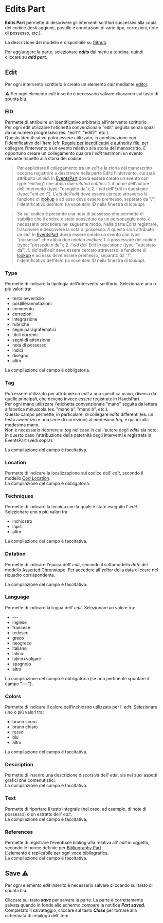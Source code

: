 # Edits Part
**Edits Part** permette di descrivere gli interventi scrittori successivi alla copia del codice (testi aggiunti, postille e annotazioni di vario tipo, correzioni, note di possesso, etc.).  

La descrizione del modello è disponibile su [Github](https://github.com/vedph/cadmus-codicology#codeditspart).

Per aggiungere la parte, selezionare **_edits_** dal menu a tendina, quindi cliccare su **_add part_**.  

## Edit
Per ogni intervento scrittorio è creato un elemento _edit_ mediante [editor](Editor_Brick.md).

⚠️ Per ogni elemento _edit_ inserito è necessario salvare cliccando sul tasto di spunta blu.

### EID
Permette di attribuire un identificativo arbitrario all'intervento scrittorio.  
Per ogni edit utilizzare l'etichetta convenzionale "edit" seguita senza spazi da un numero progressivo (es. "edit1", "edit2", etc.).   
Questo identificativo potrà essere utilizzato, in combinazione con l'identificativo dell'_item_ (cfr. [Regole per identificativi e authority file](identifiers.md), per collegare l'intervento a un evento relativo alla storia del manoscritto. È opportuno creare un collegamento qualora l'_edit_ testimoni un evento rilevante rispetto alla storia del codice.

> Per esplicitare il collegamento tra un _edit_ e la storia del manoscritto occorre registrare e descrivere nella parte Edits l'intervento, cui sarà attribuito un _eid_. In [EventsPart](Events_Part.md) dovrà essere creato un evento con type "editing" che abbia due _related entities_: 1. il nome dell'autore dell'intervento (type: "eseguito da"); 2. l'_eid_ dell'Edit in questione (type: "eid edit"). L'_eid_ dell'_edit_ deve essere cercato attraverso la funzione di [lookup](lookup.md) e ad esso deve essere premesso, separato da "/", l'identificativo dell'_item_ (la voce _item ID_ nella finestra di _lookup_).
   
> Se sul codice è presente una nota di possesso che permette di stabilire che il codice è stato posseduto da un personaggio noto, è necessario procedere nel seguente modo.
> Nella parte Edits registrare, trascrivere e descrivere la nota di possesso. A questa sarà attribuito un _eid_. In [EventsPart](Events_Part.md) dovrà essere creato un evento con type "possesso" che abbia due _related entities_: 1. il possessore del codice (type: "posseduto da"); 2. l'_eid_ dell'Edit in questione (type: "attestato da"). L'_eid_ dell'_edit_ deve essere cercato attraverso la funzione di [lookup](lookup.md) e ad esso deve essere premesso, separato da "/", l'identificativo dell'_item_ (la voce _item ID_ nella finestra di _lookup_).


### Type
Permette di indicare la tipologia dell'intervento scrittorio. Selezionare uno o più valori tra:

* testo avventizio
* postille/annotazioni
* commento
* correzioni
* integrazione
* rubriche
* segni paragrafematici
* titoli correnti
* segni di attenzione
* nota di possesso
* indici
* disegno
* altro

La compilazione del campo è obbligatoria.

### Tag
Può essere utilizzato per attribuire un _edit_ a una specifica mano, diversa da quelle principali, che devono invece essere registrate in HandsPart.  
Per ogni mano utilizzare l'etichetta convenzionale "mano" seguita da lettera alfabetica minuscola (es. "mano a", "mano b", etc.).  
Questo campo permette, in particolare, di collegare _edits_ differenti (es. un testo avventizio e una serie di correzioni) al medesimo _tag_, e quindi alla medesima mano.  
Non è necessario ricorrere al _tag_ nel caso in cui l'autore degli _edits_ sia noto; in questo caso l'attribuzione della paternità degli interventi è registrata in EventsPart (vedi sopra).  

La compilazione del campo è facoltativa.

### Location
Permette di indicare la localizzazione sul codice dell' _edit_, secondo il modello [Cod Location](Cod_Location_Brick.md).  
La compilazione del campo è obbligatoria.

### Techniques
Permette di indicare la tecnica con la quale è stato eseguito l' _edit_. Selezionare uno o più valori tra:
* inchiostro
* lapis
* altro

La compilazione del campo è facoltativa.

### Datation
Permette di indicare l'epoca dell' _edit_, secondo il sottomodello _date_ del modello [Asserted Chronotope](Asserted_Chronotope_Brick.md). Per accedere all'_editor_ della data cliccare nel riquadro corrispondente.  

La compilazione del campo è facoltativa.

### Language
Permette di indicare la lingua dell' _edit_. Selezionare un valore tra:

*  \---
* inglese
* francese
* tedesco
* greco
* neogreco
* italiano
* latino
* latino+volgare
* spagnolo
* altro

La compilazione del campo è obbligatoria (se non pertinente spuntare il campo "\---").


### Colors
Permette di indicare il colore dell'inchiostro utilizzato per l' _edit_. Selezionare uno o più valori tra:

* bruno scuro
* bruno chiaro
* rosso
* blu
* altro

La compilazione del campo è facoltativa.

### Description
Permette di inserire una descrizione discorsiva dell' _edit_, sia nei suoi aspetti grafici che contenutistici.  
La compilazione del campo è facoltativa.

### Text
Permette di riportare il testo integrale (nel caso, ad esempio, di note di possesso) o un estratto dell' _edit_.  
La compilazione del campo è facoltativa.

### References
Permette di registrare l'eventuale bibliografia relativa all' _edit_ in oggetto, secondo le norme definite per [Bibliography Part](External_Bibliography_Part.md).  
L'elemento è replicabile per ogni voce bibliografica.   
La compilazione del campo è facoltativa.


## Save ⚠️ 
Per ogni elemento _edit_ inserito è necessario salvare cliccando sul tasto di spunta blu.  

Cliccare sul tasto **_save_** per salvare la parte.
La parte è correttamente salvata quando in fondo allo schermo compare la notifica **_Part saved_**.  
Completato il salvataggio, cliccare sul tasto **_Close_** per tornare alla schermata di riepilogo dell'item.
